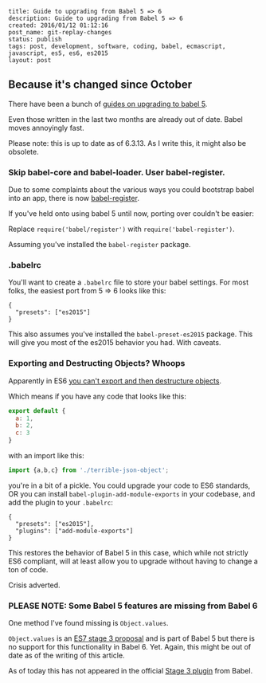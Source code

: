 ```
title: Guide to upgrading from Babel 5 => 6
description: Guide to upgrading from Babel 5 => 6
created: 2016/01/12 01:12:16
post_name: git-replay-changes
status: publish
tags: post, development, software, coding, babel, ecmascript, javascript, es5, es6, es2015
layout: post
```

## Because it's changed since October

There have been a bunch of [guides on upgrading to babel 5](https://medium.com/@malyw/how-to-update-babel-5-x-6-x-d828c230ec53#.kfcq7zxhx).

Even those written in the last two months are already out of date. Babel moves annoyingly fast.

Please note: this is up to date as of 6.3.13. As I write this, it might also be obsolete.

### Skip babel-core and babel-loader. User babel-register.

Due to some complaints about the various ways you could bootstrap babel into an app, there is now [babel-register](https://github.com/babel/babel/tree/master/packages/babel-register).

If you've held onto using babel 5 until now, porting over couldn't be easier:

Replace `require('babel/register')` with `require('babel-register')`.

Assuming you've installed the `babel-register` package.

### .babelrc

You'll want to create a `.babelrc` file to store your babel settings. For most folks, the easiest port from 5 => 6 looks like this:

```
{
  "presets": ["es2015"]
}
```

This also assumes you've installed the `babel-preset-es2015` package. This will give you most of the es2015 behavior you had. With caveats.

### Exporting and Destructing Objects? Whoops

Apparently in ES6 [you can't export and then destructure objects](https://medium.com/@kentcdodds/misunderstanding-es6-modules-upgrading-babel-tears-and-a-solution-ad2d5ab93ce0#.6mclbhavc).

Which means if you have any code that looks like this:

```javascript
export default {
  a: 1,
  b: 2,
  c: 3
}
```

with an import like this:

```javascript
import {a,b,c} from './terrible-json-object';
```

you're in a bit of a pickle. You could upgrade your code to ES6 standards, OR you can install `babel-plugin-add-module-exports` in your codebase, and add the plugin to your `.babelrc`:

```
{
  "presets": ["es2015"],
  "plugins": ["add-module-exports"]
}
```

This restores the behavior of Babel 5 in this case, which while not strictly ES6 compliant, will at least allow you to upgrade without having to change a ton of code.

Crisis adverted.

### PLEASE NOTE: Some Babel 5 features are missing from Babel 6

One method I've found missing is `Object.values`.

`Object.values` is an [ES7 stage 3 proposal](http://www.2ality.com/2015/11/stage3-object-entries.html) and is part of Babel 5 but there is no support for this functionality in Babel 6. Yet. Again, this might be out of date as of the writing of this article.

As of today this has not appeared in the official [Stage 3 plugin](http://babeljs.io/docs/plugins/preset-stage-3/) from Babel.



